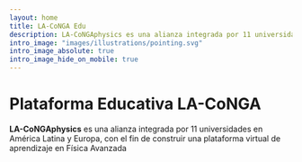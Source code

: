 ```yaml
---
layout: home
title: LA-CoNGA Edu
description: LA-CoNGAphysics es una alianza integrada por 11 universidades en América Latina y Europa, con el fin de construir una plataforma virtual de aprendizaje en Física Avanzada.
intro_image: "images/illustrations/pointing.svg"
intro_image_absolute: true
intro_image_hide_on_mobile: true
---
```


# Plataforma Educativa LA-CoNGA

**LA-CoNGAphysics** es una alianza integrada por 11 universidades en América Latina y Europa, con el fin de construir una plataforma virtual de aprendizaje en Física Avanzada
